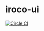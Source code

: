 # iroco-ui

[![Circle CI](https://circleci.com/gh/iroco-co/iroco-ui.png?circle-token=d4213855a02eca94d595392320eb577bd2e06b6b&style=svg)](https://app.circleci.com/pipelines/github/iroco-co/iroco-ui)
